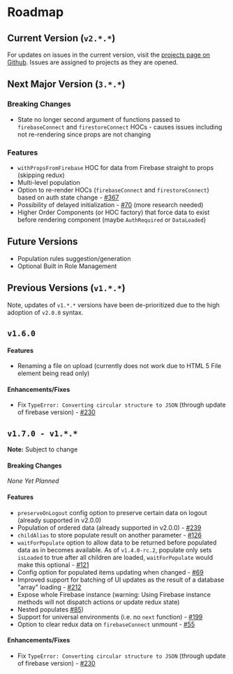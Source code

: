 # Roadmap

## Current Version (`v2.*.*`)

For updates on issues in the current version, visit the [projects page on Github](https://github.com/prescottprue/react-redux-firebase-immutable/projects). Issues are assigned to projects as they are opened.

## Next Major Version (`3.*.*`)

### Breaking Changes
* State no longer second argument of functions passed to `firebaseConnect` and `firestoreConnect` HOCs - causes issues including not re-rendering since props are not changing

### Features
* `withPropsFromFirebase` HOC for data from Firebase straight to props (skipping redux)
* Multi-level population
* Option to re-render HOCs (`firebaseConnect` and `firestoreConnect`) based on auth state change - [#367](https://github.com/prescottprue/react-redux-firebase-immutable/issues/367)
* Possibility of delayed initialization - [#70](https://github.com/prescottprue/react-redux-firebase-immutable/issues/70) (more research needed)
* Higher Order Components (or HOC factory) that force data to exist before rendering component (maybe `AuthRequired` or `DataLoaded`)

## Future Versions
* Population rules suggestion/generation
* Optional Built in Role Management

## Previous Versions (`v1.*.*`)

Note, updates of `v1.*.*` versions have been de-prioritized due to the high adoption of `v2.0.0` syntax.

## `v1.6.0`

#### Features
* Renaming a file on upload (currently does not work due to HTML 5 File element being read only)

#### Enhancements/Fixes
* Fix `TypeError: Converting circular structure to JSON` (through update of firebase version) - [#230](https://github.com/prescottprue/react-redux-firebase-immutable/issues/230)

## `v1.7.0 - v1.*.*`

**Note:** Subject to change

#### Breaking Changes
 *None Yet Planned*

#### Features
* `preserveOnLogout` config option to preserve certain data on logout (already supported in v2.0.0)
* Population of ordered data (already supported in v2.0.0) - [#239](https://github.com/prescottprue/react-redux-firebase-immutable/issues/239)
* `childAlias` to store populate result on another parameter - [#126](https://github.com/prescottprue/react-redux-firebase-immutable/issues/126)
* `waitForPopulate` option to allow data to be returned before populated data as in becomes available. As of `v1.4.0-rc.2`, populate only sets `isLoaded` to true after all children are loaded, `waitForPopulate` would make this optional - [#121](https://github.com/prescottprue/react-redux-firebase-immutable/issues/121)
* Config option for populated items updating when changed - [#69](https://github.com/prescottprue/react-redux-firebase-immutable/issues/69)
* Improved support for batching of UI updates as the result of a database "array" loading - [#212](https://github.com/prescottprue/react-redux-firebase-immutable/issues/212)
* Expose whole Firebase instance (warning: Using Firebase instance methods will not dispatch actions or update redux state)
* Nested populates [#85](https://github.com/prescottprue/react-redux-firebase-immutable/issues/85))
* Support for universal environments (i.e. no `next` function) - [#199](https://github.com/prescottprue/react-redux-firebase-immutable/issues/199)
* Option to clear redux data on `firebaseConnect` unmount - [#55](https://github.com/prescottprue/react-redux-firebase-immutable/issues/85)

#### Enhancements/Fixes
* Fix `TypeError: Converting circular structure to JSON` (through update of firebase version) - [#230](https://github.com/prescottprue/react-redux-firebase-immutable/issues/230)
